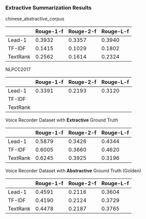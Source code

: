 ### Extractive Summarization Results

chinese_abstractive_corpus

|          | Rouge-1-f | Rouge-2-f | Rouge-L-f |
| -------- | --------- | --------- | --------- |
| Lead-1   | 0.3932    | 0.3357    | 0.3940    |
| TF-IDF   | 0.1415    | 0.1029    | 0.1802    |
| TextRank | 0.2562    | 0.1614    | 0.2324    |

NLPCC2017

|          | Rouge-1-f | Rouge-2-f | Rouge-L-f |
| -------- | --------- | --------- | --------- |
| Lead-1   | 0.3391    | 0.2193    | 0.3120    |
| TF-IDF   |           |           |           |
| TextRank |           |           |           |

Voice Recorder Dataset with **Extractive** Ground Truth

|          | Rouge-1-f | Rouge-2-f | Rouge-L-f |
| -------- | --------- | --------- | --------- |
| Lead-1   | 0.5879    | 0.3426    | 0.4344    |
| TF-IDF   | 0.6005    | 0.3660    | 0.4620    |
| TextRank | 0.6245    | 0.3925    | 0.3196    |

Voice Recorder Dataset with **Abstractive** Ground Truth (Golden)

|          | Rouge-1-f | Rouge-2-f | Rouge-L-f |
| -------- | --------- | --------- | --------- |
| Lead-1   | 0.4591    | 0.2116    | 0.3604    |
| TF-IDF   | 0.4190    | 0.2124    | 0.3729    |
| TextRank | 0.4478    | 0.2187    | 0.3765    |
